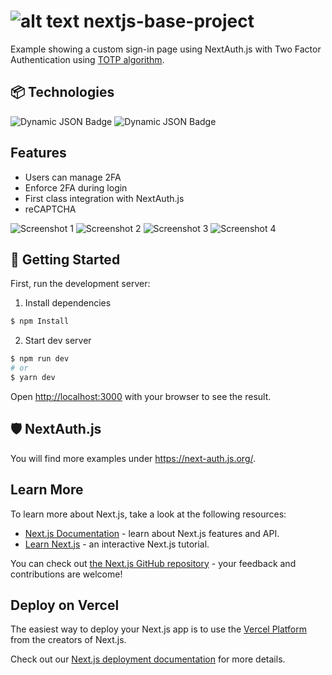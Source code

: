 # ![alt text](https://github.githubassets.com/images/icons/emoji/unicode/1f510.png) nextjs-base-project

Example showing a custom sign-in page using NextAuth.js with Two Factor Authentication using [TOTP algorithm](https://en.wikipedia.org/wiki/Time-based_one-time_password).

## 📦 Technologies
![Dynamic JSON Badge](https://img.shields.io/badge/dynamic/json?url=https%3A%2F%2Fraw.githubusercontent.com%2Fedson-k%2Fnextjs-base-project%2Fmain%2Fpackage.json&query=%24.dependencies.next&label=NextJS)
![Dynamic JSON Badge](https://img.shields.io/badge/dynamic/json?url=https%3A%2F%2Fraw.githubusercontent.com%2Fedson-k%2Fnextjs-base-project%2Fmain%2Fpackage.json&query=%24.dependencies%5B'next-auth'%5D&label=Next-Auth)



## Features
- Users can manage 2FA
- Enforce 2FA during login
- First class integration with NextAuth.js
- reCAPTCHA

![Screenshot 1](./media/screenshot1.png)
![Screenshot 2](./media/screenshot2.png)
![Screenshot 3](./media/screenshot3.png)
![Screenshot 4](./media/screenshot4.png)

## 🚀 Getting Started

First, run the development server:

1. Install dependencies

```bash
$ npm Install
```

2. Start dev server

```bash
$ npm run dev
# or
$ yarn dev
```

Open [http://localhost:3000](http://localhost:3000) with your browser to see the result.

## 🛡 NextAuth.js

You will find more examples under https://next-auth.js.org/.

## Learn More

To learn more about Next.js, take a look at the following resources:

- [Next.js Documentation](https://nextjs.org/docs) - learn about Next.js features and API.
- [Learn Next.js](https://nextjs.org/learn) - an interactive Next.js tutorial.

You can check out [the Next.js GitHub repository](https://github.com/vercel/next.js/) - your feedback and contributions are welcome!

## Deploy on Vercel

The easiest way to deploy your Next.js app is to use the [Vercel Platform](https://vercel.com/new?utm_medium=default-template&filter=next.js&utm_source=create-next-app&utm_campaign=create-next-app-readme) from the creators of Next.js.

Check out our [Next.js deployment documentation](https://nextjs.org/docs/deployment) for more details.
